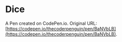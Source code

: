 # Dice

A Pen created on CodePen.io. Original URL: [https://codepen.io/thecoderpenguin/pen/BaNVbLB](https://codepen.io/thecoderpenguin/pen/BaNVbLB).


